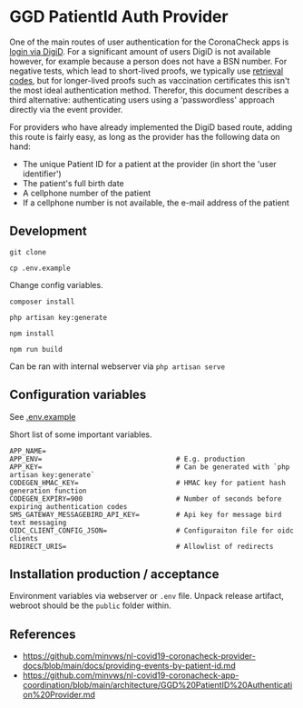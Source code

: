 # GGD PatientId Auth Provider

One of the main routes of user authentication for the CoronaCheck apps is [login via DigiD](providing-events-by-digid.md). For a significant amount of users DigiD is not available however, for example because a person does not have a BSN number. For negative tests, which lead to short-lived proofs, we typically use [retrieval codes](providing-events-by-token.md), but for longer-lived proofs such as vaccination certificates this isn't the most ideal authentication method. Therefor, this document describes a third alternative: authenticating users using a 'passwordless' approach directly via the event provider.

For providers who have already implemented the DigiD based route, adding this route is fairly easy, as long as the provider has the following data on hand:

* The unique Patient ID for a patient at the provider (in short the 'user identifier')
* The patient's full birth date
* A cellphone number of the patient
* If a cellphone number is not available, the e-mail address of the patient


## Development

`git clone `

`cp .env.example`

Change config variables.

`composer install`

`php artisan key:generate`

`npm install`

`npm run build`

Can be ran with internal webserver via `php artisan serve`

## Configuration variables

See [.env.example](.env.example)

Short list of some important variables.

```
APP_NAME=
APP_ENV=			                     # E.g. production
APP_KEY=                                 # Can be generated with `php artisan key:generate`
CODEGEN_HMAC_KEY=                        # HMAC key for patient hash generation function
CODEGEN_EXPIRY=900                       # Number of seconds before expiring authentication codes
SMS_GATEWAY_MESSAGEBIRD_API_KEY=         # Api key for message bird text messaging
OIDC_CLIENT_CONFIG_JSON=                 # Configuraiton file for oidc clients
REDIRECT_URIS=                           # Allowlist of redirects
```

## Installation production / acceptance

Environment variables via webserver or `.env` file.
Unpack release artifact, webroot should be the `public` folder within.


## References

* https://github.com/minvws/nl-covid19-coronacheck-provider-docs/blob/main/docs/providing-events-by-patient-id.md
* https://github.com/minvws/nl-covid19-coronacheck-app-coordination/blob/main/architecture/GGD%20PatientID%20Authentication%20Provider.md

